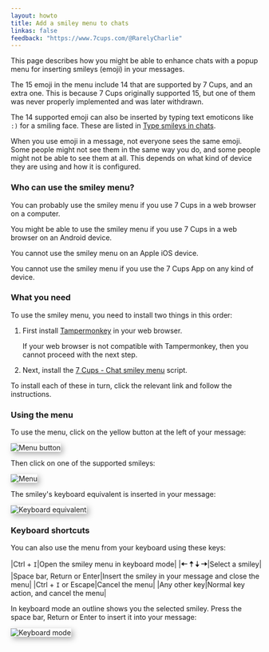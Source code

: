```yaml
---
layout: howto
title: Add a smiley menu to chats
linkas: false
feedback: "https://www.7cups.com/@RarelyCharlie"
---
```

<style>img {box-shadow: 4px 4px 12px #aaa;}</style>
This page describes how you might be able to enhance chats with a popup menu for inserting smileys (emoji) in your messages.

The 15 emoji in the menu include 14 that are supported by 7 Cups, and an extra one. This is because 7 Cups originally supported 15, but one of them was never properly implemented and was later withdrawn.

The 14 supported emoji can also be inserted by typing text emoticons like `:)` for a smiling face. These are listed in [Type smileys in chats](https://rarelycharlie.github.io/howto/smileys).

When you use emoji in a message, not everyone sees the same emoji. Some people might not see them in the same way you do, and some people might not be able to see them at all. This depends on what kind of device they are using and how it is configured.

### Who can use the smiley menu?
You can probably use the smiley menu if you use 7 Cups in a web browser on a computer.

You might be able to use the smiley menu if you use 7 Cups in a web browser on an Android device.

You cannot use the smiley menu on an Apple iOS device.

You cannot use the smiley menu if you use the 7 Cups App on any kind of device.

### What you need
To use the smiley menu, you need to install two things in this order: 

1. First install [Tampermonkey](http://tampermonkey.net/) in your web browser.

   If your web browser is not compatible with Tampermonkey, then you cannot proceed with the next step.

2. Next, install the [7 Cups - Chat smiley menu](https://greasyfork.org/en/scripts/396512-7-cups-chat-smiley-menu) script.

To install each of these in turn, click the relevant link and follow the instructions.

### Using the menu

To use the menu, click on the yellow button at the left of your message:

![Menu button](..\assets\smile0.png)

Then click on one of the supported smileys:

![Menu](..\assets\smile1.png)

The smiley's keyboard equivalent is inserted in your message:

![Keyboard equivalent](..\assets\smile2.png)

### Keyboard shortcuts

You can also use the menu from your keyboard using these keys:

|Ctrl + `I`|Open the smiley menu in keyboard mode|
|<span style="font-size: 108%; font-weight: bold;">🠠 🠡 🠣 🠢</span>|Select a smiley|
|Space bar, Return or Enter|Insert the smiley in your message and close the menu|
|Ctrl + `I` or Escape|Cancel the menu|
|Any other key|Normal key action, and cancel the menu|

In keyboard mode an outline shows you the selected smiley. Press the space bar, Return or Enter to insert it into your message:

![Keyboard mode](..\assets\smile3.png)

